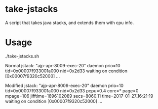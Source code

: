 # take-jstacks
A script that takes java stacks, and extends them with cpu info.

# Usage
./take-jstacks.sh

Normal jstack:
"ajp-apr-8009-exec-20" daemon prio=10 tid=0x00007f933001a000 nid=0x2d33 waiting on condition [0x00007f9320c52000]
...

Modified jstack:
"ajp-apr-8009-exec-20" daemon prio=10 tid=0x00007f933001a000 nid=0x2d33 pcpu=0.4 core=* page=0 mpage=106 jifftime=1896102089 secs=8060.11 time=2017-01-27_16:21:19 waiting on condition [0x00007f9320c52000]
...
